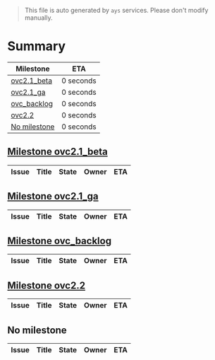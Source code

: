 > This file is auto generated by `ays` services. Please don't modify manually.

# Summary
|Milestone|ETA|
|---------|---|
|[ovc2.1_beta](#milestone-ovc21_beta)|0 seconds|
|[ovc2.1_ga](#milestone-ovc21_ga)|0 seconds|
|[ovc_backlog](#milestone-ovc_backlog)|0 seconds|
|[ovc2.2](#milestone-ovc22)|0 seconds|
|[No milestone](#no-milestone)|0 seconds|

## [Milestone ovc2.1_beta](milestones/2:ovc2.1_beta.md)


|Issue|Title|State|Owner|ETA|
|-----|-----|-----|-----|---|

## [Milestone ovc2.1_ga](milestones/3:ovc2.1_ga.md)


|Issue|Title|State|Owner|ETA|
|-----|-----|-----|-----|---|

## [Milestone ovc_backlog](milestones/8:ovc_backlog.md)


|Issue|Title|State|Owner|ETA|
|-----|-----|-----|-----|---|

## [Milestone ovc2.2](milestones/7:ovc2.2.md)


|Issue|Title|State|Owner|ETA|
|-----|-----|-----|-----|---|




## No milestone
|Issue|Title|State|Owner|ETA|
|-----|-----|-----|-----|---|
